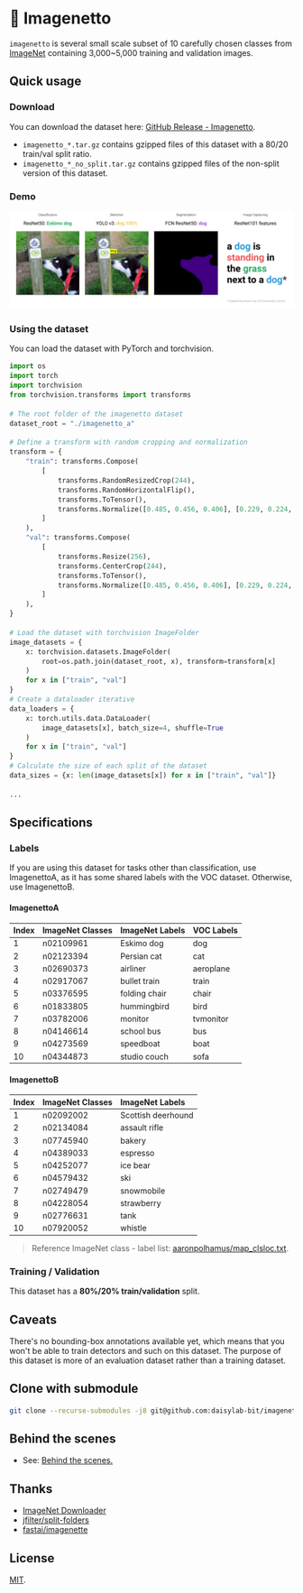 # 💮 Imagenetto

`imagenetto` is several small scale subset of 10 carefully chosen classes from
[ImageNet](http://www.image-net.org/) containing 3,000~5,000 training and
validation images.

## Quick usage

### Download

You can download the dataset here: [GitHub Release -
Imagenetto](https://github.com/daisylab-bit/imagenetto/releases/latest).

* `imagenetto_*.tar.gz` contains gzipped files of this dataset with a 80/20
  train/val split ratio.
* `imagenetto_*_no_split.tar.gz` contains gzipped files of the non-split version
  of this dataset.

### Demo

![demo](./images/demo.png)

### Using the dataset

You can load the dataset with PyTorch and torchvision.

```python
import os
import torch
import torchvision
from torchvision.transforms import transforms

# The root folder of the imagenetto dataset
dataset_root = "./imagenetto_a"

# Define a transform with random cropping and normalization
transform = {
    "train": transforms.Compose(
        [
            transforms.RandomResizedCrop(244),
            transforms.RandomHorizontalFlip(),
            transforms.ToTensor(),
            transforms.Normalize([0.485, 0.456, 0.406], [0.229, 0.224, 0.225]),
        ]
    ),
    "val": transforms.Compose(
        [
            transforms.Resize(256),
            transforms.CenterCrop(244),
            transforms.ToTensor(),
            transforms.Normalize([0.485, 0.456, 0.406], [0.229, 0.224, 0.225]),
        ]
    ),
}

# Load the dataset with torchvision ImageFolder
image_datasets = {
    x: torchvision.datasets.ImageFolder(
        root=os.path.join(dataset_root, x), transform=transform[x]
    )
    for x in ["train", "val"]
}
# Create a dataloader iterative
data_loaders = {
    x: torch.utils.data.DataLoader(
        image_datasets[x], batch_size=4, shuffle=True
    )
    for x in ["train", "val"]
}
# Calculate the size of each split of the dataset
data_sizes = {x: len(image_datasets[x]) for x in ["train", "val"]}

...
```

## Specifications

### Labels

If you are using this dataset for tasks other than classification, use
ImagenettoA, as it has some shared labels with the VOC dataset. Otherwise, use
ImagenettoB.

#### ImagenettoA

| Index | ImageNet Classes | ImageNet Labels | VOC Labels |
| :---- | :--------------- | :-------------- | :--------- |
| 1     | n02109961        | Eskimo dog      | dog        |
| 2     | n02123394        | Persian cat     | cat        |
| 3     | n02690373        | airliner        | aeroplane  |
| 4     | n02917067        | bullet train    | train      |
| 5     | n03376595        | folding chair   | chair      |
| 6     | n01833805        | hummingbird     | bird       |
| 7     | n03782006        | monitor         | tvmonitor  |
| 8     | n04146614        | school bus      | bus        |
| 9     | n04273569        | speedboat       | boat       |
| 10    | n04344873        | studio couch    | sofa       |

#### ImagenettoB

| Index | ImageNet Classes | ImageNet Labels    |
| :---- | :--------------- | :----------------- |
| 1     | n02092002        | Scottish deerhound |
| 2     | n02134084        | assault rifle      |
| 3     | n07745940        | bakery             |
| 4     | n04389033        | espresso           |
| 5     | n04252077        | ice bear           |
| 6     | n04579432        | ski                |
| 7     | n02749479        | snowmobile         |
| 8     | n04228054        | strawberry         |
| 9     | n02776631        | tank               |
| 10    | n07920052        | whistle            |

> Reference ImageNet class - label list:
> [aaronpolhamus/map_clsloc.txt](https://gist.github.com/aaronpolhamus/964a4411c0906315deb9f4a3723aac57).

### Training / Validation

This dataset has a **80%/20% train/validation** split.

## Caveats

There's no bounding-box annotations available yet, which means that you won't be
able to train detectors and such on this dataset. The purpose of this dataset is
more of an evaluation dataset rather than a training dataset.

## Clone with submodule

```bash
git clone --recurse-submodules -j8 git@github.com:daisylab-bit/imagenetto.git
```

## Behind the scenes

* See: [Behind the scenes.](./behind-the-scenes.md)

## Thanks

* [ImageNet Downloader](https://github.com/mf1024/ImageNet-Datasets-Downloader)
* [jfilter/split-folders](https://github.com/jfilter/split-folders)
* [fastai/imagenette](https://github.com/fastai/imagenette)

## License

[MIT](LICENSE).
